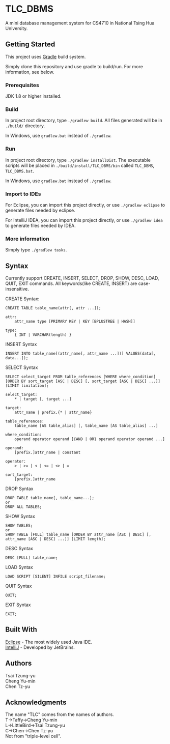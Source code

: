 # TLC_DBMS
A mini database management system for CS4710 in National Tsing Hua University. <br />

## Getting Started
This project uses [Gradle](https://gradle.org/) build system.

Simply clone this repository and use gradle to build/run.
For more information, see below.

### Prerequisites
JDK 1.8 or higher installed. <br />

### Build
In project root directory, type `./gradlew build`. All files generated will be in `./build/` directory.

In Windows, use `gradlew.bat` instead of `./gradlew`.

### Run
In project root directory, type `./gradlew installDist`. The executable scripts will be placed in
`./build/install/TLC_DBMS/bin` called `TLC_DBMS`, `TLC_DBMS.bat`.

In Windows, use `gradlew.bat` instead of `./gradlew`.

### Import to IDEs
For Eclipse, you can import this project directly, or use `./gradlew eclipse` to generate files needed by eclipse.

For IntelliJ IDEA, you can import this project directly, or use `./gradlew idea` to generate files needed by IDEA.

### More information
Simply type `./gradlew tasks`.

## Syntax
Currently support CREATE, INSERT, SELECT, DROP, SHOW, DESC, LOAD, QUIT, EXIT commands.
All keywords(like CREATE, INSERT) are case-insensitive.

CREATE Syntax:
```
CREATE TABLE table_name(attr[, attr ...]);

attr:
    attr_name type [PRIMARY KEY | KEY [BPLUSTREE | HASH]]

type:
    { INT | VARCHAR(length) }
```

INSERT Syntax
```
INSERT INTO table_name[(attr_name[, attr_name ...])] VALUES(data[, data...]);
```

SELECT Syntax
```
SELECT select_target FROM table_references [WHERE where_condition] [ORDER BY sort_target [ASC | DESC] [, sort_target [ASC | DESC] ...]] [LIMIT limitation];

select_target:
    * | target [, target ...]

target:
    attr_name | prefix.{* | attr_name}

table_references:
    table_name [AS table_alias] [, table_name [AS table_alias] ...]
    
where_condition:
    operand operator operand [{AND | OR} operand operator operand ...]

operand:
    [prefix.]attr_name | constant

operator:
    > | >= | < | <= | <> | =
    
sort_target:
    [prefix.]attr_name
```

DROP Syntax
```
DROP TABLE table_name[, table_name...];
or
DROP ALL TABLES;
```

SHOW Syntax
```
SHOW TABLES;
or
SHOW TABLE [FULL] table_name [ORDER BY attr_name [ASC | DESC] [, attr_name [ASC | DESC] ...]] [LIMIT length];
```

DESC Syntax
```
DESC [FULL] table_name;
```

LOAD Syntax
```
LOAD SCRIPT [SILENT] INFILE script_filename;
```

QUIT Syntax
```
QUIT;
```

EXIT Syntax
```
EXIT;
```

## Built With
[Eclipse](https://www.eclipse.org/downloads/) - The most widely used Java IDE. <br />
[IntelliJ](https://www.jetbrains.com/idea/download/#section=windows) - Developed by JetBrains. <br />

## Authors
Tsai Tzung-yu <br />
Cheng Yu-min <br />
Chen Tz-yu <br />

## Acknowledgments
The name "TLC" comes from the names of authors. <br />
T->Taffy->Cheng Yu-min <br />
L->LittleBird->Tsai Tzung-yu <br />
C->Chen->Chen Tz-yu <br />
Not from "triple-level cell". <br />

